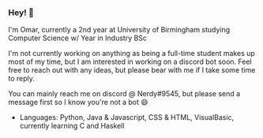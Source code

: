 ### Hey! 🎈
I'm Omar, currently a 2nd year at University of Birmingham studying Computer Science w/ Year in Industry BSc 

I'm not currently working on anything as being a full-time student makes up most of my time, but I am interested in working on a discord bot soon. Feel free to reach out with any ideas, but please bear with me if I take some time to reply.

You can mainly reach me on discord @ Nerdy#9545, but please send a message first so I know you're not a bot 😄

- Languages: Python, Java & Javascript, CSS & HTML, VisualBasic, currently learning C and Haskell
<!--
**omarahmed777/omarahmed777** is a ✨ _special_ ✨ repository because its `README.md` (this file) appears on your GitHub profile.

Here are some ideas to get you started:

- 🔭 I’m currently working on ...
- 🌱 I’m currently learning ...
- 👯 I’m looking to collaborate on ...
- 🤔 I’m looking for help with ...
- 💬 Ask me about ...
- 📫 How to reach me: ...
- 😄 Pronouns: ...
- ⚡ Fun fact: ...
-->
